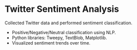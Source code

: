 # Twitter Sentiment Analysis  
Collected Twitter data and performed sentiment classification.  
- Positive/Negative/Neutral classification using NLP.  
- Python libraries: Tweepy, TextBlob, Matplotlib.  
- Visualized sentiment trends over time.  
